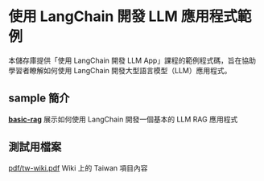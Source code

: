 # 使用 LangChain 開發 LLM 應用程式範例

本儲存庫提供「使用 LangChain 開發 LLM App」課程的範例程式碼，旨在協助學習者瞭解如何使用 LangChain 開發大型語言模型（LLM）應用程式。

## sample 簡介

[**basic-rag**](https://github.com/wm4n/langchain-llm-app-sample/tree/main/basic-rag) 展示如何使用 LangChain 開發一個基本的 LLM RAG 應用程式

## 測試用檔案

[pdf/tw-wiki.pdf](https://github.com/wm4n/langchain-llm-app-sample/blob/main/pdf/tw-wiki.pdf) Wiki 上的 Taiwan 項目內容
